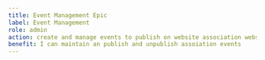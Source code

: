 ```yaml
---
title: Event Management Epic
label: Event Management
role: admin
action: create and manage events to publish on website association webstie
benefit: I can maintain an publish and unpublish assoiation events
---
```

